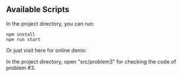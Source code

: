 ## Available Scripts

In the project directory, you can run:

    npm install
    npm run start

Or just visit here for online demo: 

In the project directory, open "src/problem3" for checking the code of problem #3.
